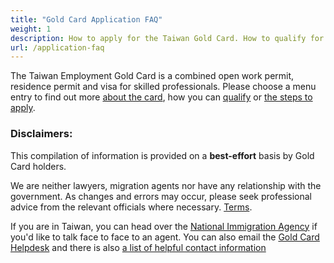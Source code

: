 ```yaml
---
title: "Gold Card Application FAQ"
weight: 1
description: How to apply for the Taiwan Gold Card. How to qualify for the Taiwan Gold Card. What is the application process? How long does it take? What does "Professional Review by Workforce Development Agency" mean?
url: /application-faq
---
```

The Taiwan Employment Gold Card is a combined open work permit, residence permit and visa for
skilled professionals. Please choose a menu entry to find out more [about the card](/application-faq/what-is-taiwan-gold-card/),
 how you can [qualify](/application-faq/qualifications/) or [the steps to apply](/application-faq/application/).


### Disclaimers:

This compilation of information is provided on a **best-effort** basis by Gold Card holders.

We are neither lawyers, migration agents nor have any relationship with the government.
As changes and errors may occur, please seek professional advice from the relevant officials where necessary.
[Terms](/terms).


If you are in Taiwan, you can head over the [National Immigration Agency](https://www.immigration.gov.tw/5475/5478/141386/127061/127076/)
 if you'd like to talk face to face to an agent. You can also email the [Gold Card Helpdesk](mailto:help@taiwangoldcard.tw) and there is also [a list of helpful contact information](/application-faq/application/#who-can-i-talk-to-about-this)


<!--
<script src="https://unpkg.com/driver.js@0.9.8/dist/driver.min.js"></script>
<link rel="stylesheet" href="https://unpkg.com/driver.js@0.9.8/dist/driver.min.css">

<script>
    // const driver = new Driver();
    // driver.highlight('#docs-the-gold-card-application-faq');
</script>
-->
